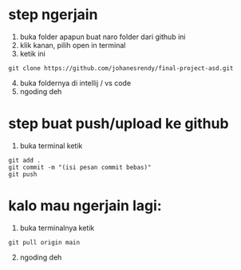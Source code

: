 # step ngerjain
1. buka folder apapun buat naro folder dari github ini
2. klik kanan, pilih open in terminal
3. ketik ini
```git
git clone https://github.com/johanesrendy/final-project-asd.git
```
4. buka foldernya di intellij / vs code
5. ngoding deh

# step buat push/upload ke github
1. buka terminal ketik
```git
git add .
git commit -m "(isi pesan commit bebas)"
git push
```

# kalo mau ngerjain lagi:
1. buka terminalnya ketik
```git
git pull origin main
```
2. ngoding deh
